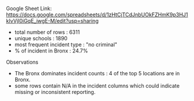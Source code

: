 Google Sheet Link: https://docs.google.com/spreadsheets/d/1zHtCjTCdJnbUOkFZHmK9p3HJ1kIvVjI0iGqE_iwgE-M/edit?usp=sharing


- total number of rows : 6311
- unique schools : 1890
- most frequent incident type : "no criminal"
- % of incident in Bronx : 24.7%

Observations
- The Bronx dominates incident counts : 4 of the top 5 locations are in Bronx.
- some rows contain N/A in the incident columns which could indicate missing or inconsistent reporting.
